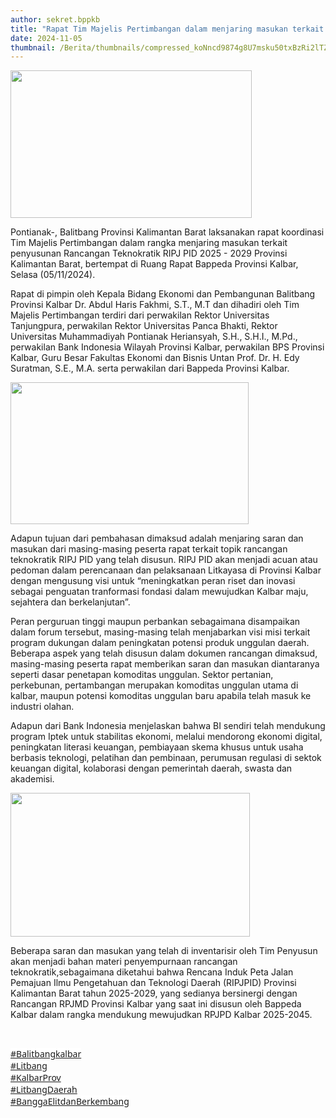 ```yaml
---
author: sekret.bppkb
title: "Rapat Tim Majelis Pertimbangan dalam menjaring masukan terkait Rancangan Teknokratik RIPJ PID Provinsi Kalbar"
date: 2024-11-05
thumbnail: /Berita/thumbnails/compressed_koNncd9874g8U7msku50txBzRi2lTZGyBErFFtRC.png
---
```

<p><img src="/images/fTgaXQjQGLBFwfZ04t3b.png" width="386" height="236" alt="" /></p>
<p class="MsoNormal" style="margin-bottom: 0cm; line-height: normal;">Pontianak-, Balitbang Provinsi Kalimantan Barat laksanakan rapat koordinasi Tim Majelis Pertimbangan dalam rangka menjaring masukan terkait penyusunan Rancangan Teknokratik RIPJ PID 2025 - 2029 Provinsi Kalimantan Barat, bertempat di Ruang Rapat Bappeda Provinsi Kalbar, Selasa (05/11/2024).</p>
<p class="MsoNormal" style="margin-bottom: 0cm; line-height: normal;">Rapat di pimpin oleh Kepala Bidang Ekonomi dan Pembangunan Balitbang Provinsi Kalbar Dr. Abdul Haris Fakhmi, S.T., M.T dan dihadiri oleh Tim Majelis Pertimbangan terdiri dari perwakilan Rektor Universitas Tanjungpura, perwakilan Rektor Universitas Panca Bhakti, Rektor Universitas Muhammadiyah Pontianak Heriansyah, S.H., S.H.I., M.Pd., perwakilan Bank Indonesia Wilayah Provinsi Kalbar, perwakilan BPS Provinsi Kalbar, Guru Besar Fakultas Ekonomi dan Bisnis Untan Prof. Dr. H. Edy Suratman, S.E., M.A. serta perwakilan dari Bappeda Provinsi Kalbar.</p>
<p class="MsoNormal" style="margin-bottom: 0cm; line-height: normal;"><img src="/images/FuCcluHaJJhFd9osG6cG.png" width="381" height="227" alt="" /></p>
<p class="MsoNormal" style="margin-bottom: 0cm; line-height: normal;">Adapun tujuan dari pembahasan dimaksud adalah menjaring saran dan masukan dari masing-masing peserta rapat terkait topik rancangan teknokratik RIPJ PID yang telah disusun. RIPJ PID akan menjadi acuan atau pedoman dalam perencanaan dan pelaksanaan Litkayasa di Provinsi Kalbar dengan mengusung visi untuk &ldquo;meningkatkan peran riset dan inovasi sebagai penguatan tranformasi fondasi dalam mewujudkan Kalbar maju, sejahtera dan berkelanjutan&rdquo;.</p>
<p class="MsoNormal" style="margin-bottom: 0cm; line-height: normal;">Peran perguruan tinggi maupun perbankan sebagaimana disampaikan dalam forum tersebut, masing-masing telah menjabarkan visi misi terkait program dukungan dalam peningkatan potensi produk unggulan daerah. Beberapa aspek yang telah disusun dalam dokumen rancangan dimaksud, masing-masing peserta rapat memberikan saran dan masukan diantaranya seperti dasar penetapan komoditas unggulan. Sektor pertanian, perkebunan, pertambangan merupakan komoditas unggulan utama di kalbar, maupun potensi komoditas unggulan baru apabila telah masuk ke industri olahan.</p>
<p class="MsoNormal" style="margin-bottom: 0cm; line-height: normal;">Adapun dari Bank Indonesia menjelaskan bahwa BI sendiri telah mendukung program Iptek untuk stabilitas ekonomi, melalui mendorong ekonomi digital, peningkatan literasi keuangan, pembiayaan skema khusus untuk usaha berbasis teknologi, pelatihan dan pembinaan, perumusan regulasi di sektok keuangan digital, kolaborasi dengan pemerintah daerah, swasta dan akademisi.</p>
<p class="MsoNormal" style="margin-bottom: 0cm; line-height: normal;"><img src="/images/kmEBOn1N9MXhnd8wI0Ya.png" width="383" height="230" alt="" /></p>
<p class="MsoNormal" style="margin-bottom: 0cm; line-height: normal;">Beberapa saran dan masukan yang telah di inventarisir oleh Tim Penyusun akan menjadi bahan materi penyempurnaan rancangan teknokratik,sebagaimana diketahui bahwa Rencana Induk Peta Jalan Pemajuan Ilmu Pengetahuan dan Teknologi Daerah (RIPJPID) Provinsi Kalimantan Barat tahun 2025-2029, yang sedianya bersinergi dengan Rancangan RPJMD Provinsi Kalbar yang saat ini disusun oleh Bappeda Kalbar dalam rangka mendukung mewujudkan RPJPD Kalbar 2025-2045.</p>
<p class="MsoNormal" style="margin-bottom: 0cm; line-height: normal;"><o:p>&nbsp;</o:p></p>
<p class="MsoNormal" style="margin-bottom: 0cm; line-height: normal;"><a href="https://www.instagram.com/explore/tags/balitbangkalbar/"><span style="font-size: 10.5pt; font-family: 'Segoe UI',sans-serif; border: none windowtext 1.0pt; mso-border-alt: none windowtext 0cm; padding: 0cm; background: white; text-decoration: none; text-underline: none;">#Balitbangkalbar</span></a><span style="font-size: 10.5pt; font-family: 'Segoe UI',sans-serif; color: black;"><br style="animation-name: none !important; transition-property: none !important; font-variant-ligatures: normal; font-variant-caps: normal; orphans: 2; widows: 2; -webkit-text-stroke-width: 0px; text-decoration-thickness: initial; text-decoration-style: initial; text-decoration-color: initial; word-spacing: 0px;" /></span><a href="https://www.instagram.com/explore/tags/litbang/" role="link" style="color: rgb(var(--ig-link)); cursor: pointer; overflow-wrap: break-word; outline: none; -webkit-tap-highlight-color: transparent; box-sizing: border-box; touch-action: manipulation; animation-name: none !important; transition-property: none !important; font-variant-ligatures: normal; font-variant-caps: normal; orphans: 2; widows: 2; -webkit-text-stroke-width: 0px; word-spacing: 0px;"><span style="font-size: 10.5pt; font-family: 'Segoe UI',sans-serif; border: none windowtext 1.0pt; mso-border-alt: none windowtext 0cm; padding: 0cm; background: white; text-decoration: none; text-underline: none;">#Litbang</span></a><span style="font-size: 10.5pt; font-family: 'Segoe UI',sans-serif; color: black;"><br style="animation-name: none !important; transition-property: none !important; font-variant-ligatures: normal; font-variant-caps: normal; orphans: 2; widows: 2; -webkit-text-stroke-width: 0px; text-decoration-thickness: initial; text-decoration-style: initial; text-decoration-color: initial; word-spacing: 0px;" /></span><a href="https://www.instagram.com/explore/tags/kalbarprov/" role="link" style="color: rgb(var(--ig-link)); cursor: pointer; overflow-wrap: break-word; outline: none; -webkit-tap-highlight-color: transparent; box-sizing: border-box; touch-action: manipulation; animation-name: none !important; transition-property: none !important; font-variant-ligatures: normal; font-variant-caps: normal; orphans: 2; widows: 2; -webkit-text-stroke-width: 0px; word-spacing: 0px;"><span style="font-size: 10.5pt; font-family: 'Segoe UI',sans-serif; border: none windowtext 1.0pt; mso-border-alt: none windowtext 0cm; padding: 0cm; background: white; text-decoration: none; text-underline: none;">#KalbarProv</span></a><span style="font-size: 10.5pt; font-family: 'Segoe UI',sans-serif; color: black;"><br style="animation-name: none !important; transition-property: none !important; font-variant-ligatures: normal; font-variant-caps: normal; orphans: 2; widows: 2; -webkit-text-stroke-width: 0px; text-decoration-thickness: initial; text-decoration-style: initial; text-decoration-color: initial; word-spacing: 0px;" /></span><a href="https://www.instagram.com/explore/tags/litbangdaerah/" role="link" style="color: rgb(var(--ig-link)); cursor: pointer; overflow-wrap: break-word; outline: none; -webkit-tap-highlight-color: transparent; box-sizing: border-box; touch-action: manipulation; animation-name: none !important; transition-property: none !important; font-variant-ligatures: normal; font-variant-caps: normal; orphans: 2; widows: 2; -webkit-text-stroke-width: 0px; word-spacing: 0px;"><span style="font-size: 10.5pt; font-family: 'Segoe UI',sans-serif; border: none windowtext 1.0pt; mso-border-alt: none windowtext 0cm; padding: 0cm; background: white; text-decoration: none; text-underline: none;">#LitbangDaerah</span></a><span style="font-size: 10.5pt; font-family: 'Segoe UI',sans-serif; color: black;"><br style="animation-name: none !important; transition-property: none !important; font-variant-ligatures: normal; font-variant-caps: normal; orphans: 2; widows: 2; -webkit-text-stroke-width: 0px; text-decoration-thickness: initial; text-decoration-style: initial; text-decoration-color: initial; word-spacing: 0px;" /></span><a href="https://www.instagram.com/explore/tags/banggaelitdanberkembang/" role="link" style="color: rgb(var(--ig-link)); cursor: pointer; overflow-wrap: break-word; outline: none; -webkit-tap-highlight-color: transparent; box-sizing: border-box; touch-action: manipulation; animation-name: none !important; transition-property: none !important; font-variant-ligatures: normal; font-variant-caps: normal; orphans: 2; widows: 2; -webkit-text-stroke-width: 0px; word-spacing: 0px;"><span style="font-size: 10.5pt; font-family: 'Segoe UI',sans-serif; border: none windowtext 1.0pt; mso-border-alt: none windowtext 0cm; padding: 0cm; background: white; text-decoration: none; text-underline: none;">#BanggaElitdanBerkembang</span></a><o:p></o:p></p>
